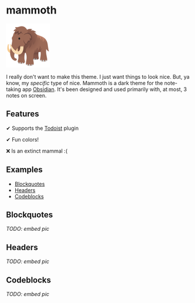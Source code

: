 # mammoth
![🦣](./mammoth.png)

I really don't want to make this theme. I just want things to look nice. But, ya know, my _specific_ type of nice.
Mammoth is a dark theme for the note-taking app [Obsidian](https://obsidian.md). It's been designed and used primarily with, at most, 3 notes on screen.

## Features
✔ Supports the [Todoist](https://github.com/jamiebrynes7/obsidian-todoist-plugin) plugin

✔ Fun colors!

❌ Is an extinct mammal :(


## Examples
- [Blockquotes](#Blockquotes)
- [Headers](#Headers)
- [Codeblocks](#Codeblocks)

## <a name="Blockquotes"></a>Blockquotes
_TODO: embed pic_

## <a name="Headers"></a>Headers
_TODO: embed pic_

## <a name="Codeblocks"></a>Codeblocks
_TODO: embed pic_
